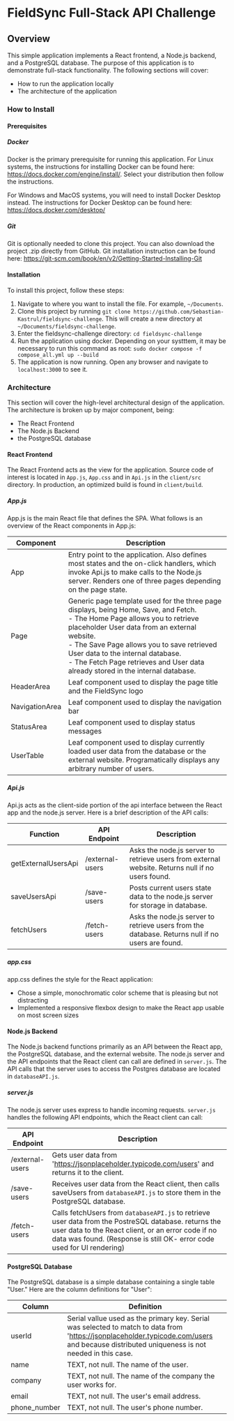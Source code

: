 # FieldSync Full-Stack API Challenge
## Overview
This simple application implements a React frontend, a Node.js backend, and a PostgreSQL database. The purpose of this application is to demonstrate full-stack functionality. The following sections will cover:
- How to run the application locally
- The architecture of the application
### How to Install
#### Prerequisites
##### Docker
Docker is the primary prerequisite for running this application.
For Linux systems, the instructions for installing Docker can be found here: https://docs.docker.com/engine/install/. Select your distribution then follow the instructions.

For Windows and MacOS systems, you will need to install Docker Desktop instead. The instructions for Docker Desktop can be found here: https://docs.docker.com/desktop/
##### Git
Git is optionally needed to clone this project. You can also download the project .zip directly from GitHub. Git installation instruction can be found here: https://git-scm.com/book/en/v2/Getting-Started-Installing-Git
#### Installation
To install this project, follow these steps:
1. Navigate to where you want to install the file. For example, `~/Documents`.
2. Clone this project by running `git clone https://github.com/Sebastian-Kastrul/fieldsync-challenge`. This will create a new directory at `~/Documents/fieldsync-challenge`.
3. Enter the fieldsync-challenge directory: `cd fieldsync-challenge`
4. Run the application using docker. Depending on your systttem, it may be necessary to run this command as root: `sudo docker compose -f compose_all.yml up --build`
5. The application is now running. Open any browser and navigate to `localhost:3000` to see it.
### Architecture
This section will cover the high-level architectural design of the application. The architecture is broken up by major component, being:
- The React Frontend
- The Node.js Backend
- the PostgreSQL database
#### React Frontend
The React Frontend acts as the view for the application. Source code of interest is located in `App.js`, `App.css` and in `Api.js` in the `client/src` directory. In production, an optimized build is found in `client/build`.
##### App.js
App.js is the main React file that defines the SPA. What follows is an overview of the React components in App.js:

| **Component**  | **Description**                                                                                                                                                                                                                                                                                                                                         |
| -------------- | ------------------------------------------------------------------------------------------------------------------------------------------------------------------------------------------------------------------------------------------------------------------------------------------------------------------------------------------------------- |
| App            | Entry point to the application. Also defines most states and the on-click handlers, which invoke Api.js to make calls to the Node.js server. Renders one of three pages depending on the page state.                                                                                                                                                    |
| Page           | Generic page template used for the three page displays, being Home, Save, and Fetch.<br>- The Home Page allows you to retrieve placeholder User data from an external website.<br>- The Save Page allows you to save retrieved User data to the internal database.<br>- The Fetch Page retrieves and User data already stored in the internal database. |
| HeaderArea     | Leaf component used to display the page title and the FieldSync logo                                                                                                                                                                                                                                                                                    |
| NavigationArea | Leaf component used to display the navigation bar                                                                                                                                                                                                                                                                                                       |
| StatusArea     | Leaf component used to display status messages                                                                                                                                                                                                                                                                                                          |
| UserTable      | Leaf component used to display currently loaded user data from the database or the external website. Programatically displays any arbitrary number of users.                                                                                                                                                                                            |
##### Api.js
Api.js acts as the client-side portion of the api interface between the React app and the node.js server. Here is a brief description of the API calls:

| **Function**        | **API Endpoint** | **Description**                                                                                  |
| ------------------- | ---------------- | ------------------------------------------------------------------------------------------------ |
| getExternalUsersApi | /external-users  | Asks the node.js server to retrieve users from external website. Returns null if no users found. |
| saveUsersApi        | /save-users      | Posts current users state data to the node.js server for storage in database.                    |
| fetchUsers          | /fetch-users     | Asks the node.js server to retrieve users from the database. Returns null if no users are found. |
##### app.css
app.css defines the style for the React application:
- Chose a simple, monochromatic color scheme that is pleasing but not distracting
- Implemented a responsive flexbox design to make the React app usable on most screen sizes

#### Node.js Backend
The Node.js backend functions primarily as an API between the React app, the PostgreSQL database, and the external website. The node.js server and the API endpoints that the React client can call are defined in `server.js`. The API calls that the server uses to access the Postgres database are located in `databaseAPI.js`.
##### server.js
The node.js server uses express to handle incoming requests. `server.js` handles the following API endpoints, which the React client can call:

| **API Endpoint** | **Description**                                                                                                                                                                                                                      |
| ---------------- | ------------------------------------------------------------------------------------------------------------------------------------------------------------------------------------------------------------------------------------ |
| /external-users  | Gets user data from 'https://jsonplaceholder.typicode.com/users'  and returns it to the client.                                                                                                                                      |
| /save-users      | Receives user data from the React client, then calls saveUsers from `databaseAPI.js` to store them in the PostgreSQL database.                                                                                                       |
| /fetch-users     | Calls fetchUsers from `databaseAPI.js` to retrieve user data from the PostreSQL database. returns the user data to the React client, or an error code if no data was found. (Response is still OK- error code used for UI rendering) |

#### PostgreSQL Database
The PostgreSQL database is a simple database containing a single table "User." Here are the column definitions for "User":

| **Column**   | **Definition**                                                                                                                                                                              |
| ------------ | ------------------------------------------------------------------------------------------------------------------------------------------------------------------------------------------- |
| userId       | Serial vallue used as the primary key. Serial was selected to match to data from 'https://jsonplaceholder.typicode.com/users and because distributed uniqueness is not needed in this case. |
| name         | TEXT, not null. The name of the user.                                                                                                                                                       |
| company      | TEXT, not null. The name of the company the user works for.                                                                                                                                 |
| email        | TEXT, not null. The user's email address.                                                                                                                                                   |
| phone_number | TEXT, not null. The user's phone number.                                                                                                                                                    |

